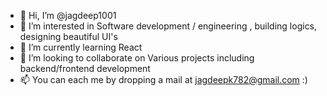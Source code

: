 - 👋 Hi, I’m @jagdeep1001
- 👀 I’m interested in Software development / engineering , building logics, designing beautiful UI's
- 🌱 I’m currently learning React
- 💞️ I’m looking to collaborate on Various projects including backend/frontend development
- 📫 You can each me by dropping a mail at jagdeepk782@gmail.com :) 

<!---
jagdeep1001/jagdeep1001 is a ✨ special ✨ repository because its `README.md` (this file) appears on your GitHub profile.
You can click the Preview link to take a look at your changes.
--->
